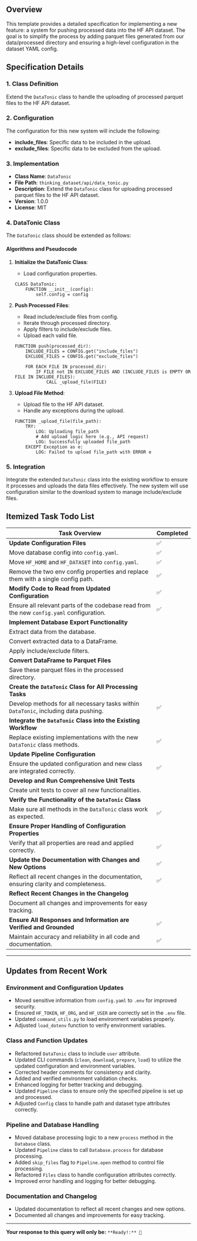 ## Overview

This template provides a detailed specification for implementing a new feature: a system for pushing processed data into the HF API dataset. The goal is to simplify the process by adding parquet files generated from our data/processed directory and ensuring a high-level configuration in the dataset YAML config.

## Specification Details

### 1. Class Definition

Extend the `DataTonic` class to handle the uploading of processed parquet files to the HF API dataset.

### 2. Configuration

The configuration for this new system will include the following:
- **include_files**: Specific data to be included in the upload.
- **exclude_files**: Specific data to be excluded from the upload.

### 3. Implementation

- **Class Name**: `DataTonic`
- **File Path**: `thinking_dataset/api/data_tonic.py`
- **Description**: Extend the `DataTonic` class for uploading processed parquet files to the HF API dataset.
- **Version**: 1.0.0
- **License**: MIT

### 4. DataTonic Class

The `DataTonic` class should be extended as follows:

#### Algorithms and Pseudocode

1. **Initialize the DataTonic Class**:
    - Load configuration properties.

    ```pseudo
    CLASS DataTonic:
        FUNCTION __init__(config):
            self.config = config
    ```

2. **Push Processed Files**:
    - Read include/exclude files from config.
    - Iterate through processed directory.
    - Apply filters to include/exclude files.
    - Upload each valid file.

    ```pseudo
    FUNCTION push(processed_dir):
        INCLUDE_FILES = CONFIG.get("include_files")
        EXCLUDE_FILES = CONFIG.get("exclude_files")

        FOR EACH FILE IN processed_dir:
            IF FILE not IN EXCLUDE_FILES AND (INCLUDE_FILES is EMPTY OR FILE IN INCLUDE_FILES):
                CALL _upload_file(FILE)
    ```

3. **Upload File Method**:
    - Upload file to the HF API dataset.
    - Handle any exceptions during the upload.

    ```pseudo
    FUNCTION _upload_file(file_path):
        TRY:
            LOG: Uploading file_path
            # Add upload logic here (e.g., API request)
            LOG: Successfully uploaded file_path
        EXCEPT Exception as e:
            LOG: Failed to upload file_path with ERROR e
    ```

### 5. Integration

Integrate the extended `DataTonic` class into the existing workflow to ensure it processes and uploads the data files effectively. The new system will use configuration similar to the download system to manage include/exclude files.

## Itemized Task Todo List

| Task Overview                                           | Completed |
|---------------------------------------------------------|-----------|
| **Update Configuration Files**                          | ✅        |
| Move database config into `config.yaml`.                | ✅        |
| Move `HF_HOME` and `HF_DATASET` into `config.yaml`.     | ✅        |
| Remove the two env config properties and replace them with a single config path. | ✅ |
| **Modify Code to Read from Updated Configuration**      | ✅        |
| Ensure all relevant parts of the codebase read from the new `config.yaml` configuration. | ✅        |
| **Implement Database Export Functionality**             |           |
| Extract data from the database.                         |           |
| Convert extracted data to a DataFrame.                  |           |
| Apply include/exclude filters.                          |           |
| **Convert DataFrame to Parquet Files**                  |           |
| Save these parquet files in the processed directory.    |           |
| **Create the `DataTonic` Class for All Processing Tasks** |        |
| Develop methods for all necessary tasks within `DataTonic`, including data pushing. | ✅        |
| **Integrate the `DataTonic` Class into the Existing Workflow** |     |
| Replace existing implementations with the new `DataTonic` class methods. | ✅           |
| **Update Pipeline Configuration**                       |           |
| Ensure the updated configuration and new class are integrated correctly. | ✅           |
| **Develop and Run Comprehensive Unit Tests**            |           |
| Create unit tests to cover all new functionalities.     |           |
| **Verify the Functionality of the `DataTonic` Class**   |           |
| Make sure all methods in the `DataTonic` class work as expected. | ✅           |
| **Ensure Proper Handling of Configuration Properties**  |           |
| Verify that all properties are read and applied correctly. | ✅           |
| **Update the Documentation with Changes and New Options** | ✅        |
| Reflect all recent changes in the documentation, ensuring clarity and completeness. | ✅           |
| **Reflect Recent Changes in the Changelog**             |           |
| Document all changes and improvements for easy tracking.|           |
| **Ensure All Responses and Information are Verified and Grounded** | ✅           |
| Maintain accuracy and reliability in all code and documentation. | ✅        |

---

## Updates from Recent Work

### Environment and Configuration Updates
- Moved sensitive information from `config.yaml` to `.env` for improved security.
- Ensured `HF_TOKEN`, `HF_ORG`, and `HF_USER` are correctly set in the `.env` file.
- Updated `command_utils.py` to load environment variables properly.
- Adjusted `load_dotenv` function to verify environment variables.

### Class and Function Updates
- Refactored `DataTonic` class to include `user` attribute.
- Updated CLI commands (`clean`, `download`, `prepare`, `load`) to utilize the updated configuration and environment variables.
- Corrected header comments for consistency and clarity.
- Added and verified environment validation checks.
- Enhanced logging for better tracking and debugging.
- Updated `Pipeline` class to ensure only the specified pipeline is set up and processed.
- Adjusted `Config` class to handle path and dataset type attributes correctly.

### Pipeline and Database Handling
- Moved database processing logic to a new `process` method in the `Database` class.
- Updated `Pipeline` class to call `Database.process` for database processing.
- Added `skip_files` flag to `Pipeline.open` method to control file processing.
- Refactored `Files` class to handle configuration attributes correctly.
- Improved error handling and logging for better debugging.

### Documentation and Changelog
- Updated documentation to reflect all recent changes and new options.
- Documented all changes and improvements for easy tracking.

---

**Your response to this query will only be:** `**Ready!:** 🚀`
